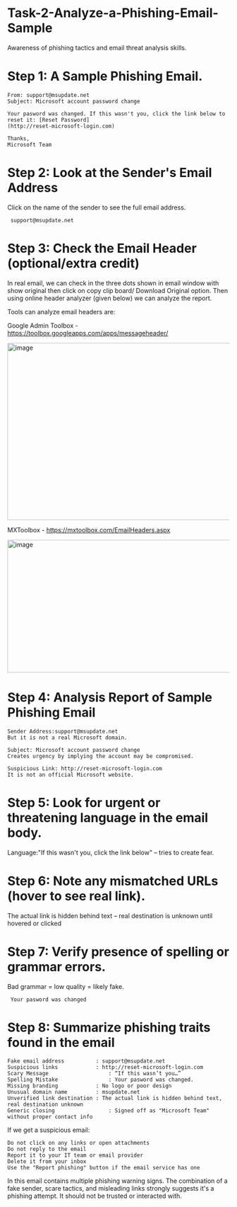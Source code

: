 # Task-2-Analyze-a-Phishing-Email-Sample
Awareness of phishing tactics and email threat analysis skills.

# Step 1: A Sample Phishing Email.

    From: support@msupdate.net
    Subject: Microsoft account password change
        
    Your pasword was changed. If this wasn't you, click the link below to reset it: [Reset Password]
    (http://reset-microsoft-login.com)
    
    Thanks,
    Microsoft Team

 # Step 2: Look at the Sender's Email Address

Click on the name of the sender to see the full email address.

     support@msupdate.net
     
 # Step 3: Check the Email Header (optional/extra credit) 
 
In real email, we can check in the three dots shown in email window with show original then click on copy clip board/ Download Original option. Then using online header analyzer (given below) we can analyze the report.

Tools can analyze email headers are:

Google Admin Toolbox - https://toolbox.googleapps.com/apps/messageheader/

<img width="600" height="400" alt="image" src="https://github.com/user-attachments/assets/1eb4091d-3f62-4cf1-a0b8-fe990d4b9210" />


MXToolbox -  https://mxtoolbox.com/EmailHeaders.aspx

<img width="600" height="300" alt="image" src="https://github.com/user-attachments/assets/bc55e423-b64a-4731-92e8-a579995ad58e" />

# Step 4: Analysis Report of Sample Phishing Email

    Sender Address:support@msupdate.net  
    But it is not a real Microsoft domain.

    Subject: Microsoft account password change  
    Creates urgency by implying the account may be compromised.

    Suspicious Link: http://reset-microsoft-login.com
    It is not an official Microsoft website.

# Step 5: Look for urgent or threatening language in the email body.

Language:"If this wasn't you, click the link below" – tries to create fear.

# Step 6: Note any mismatched URLs (hover to see real link).

The actual link is hidden behind text – real destination is unknown until hovered or clicked

# Step 7: Verify presence of spelling or grammar errors.

Bad grammar = low quality = likely fake.

     Your pasword was changed
 
# Step 8: Summarize phishing traits found in the email

    Fake email address	        : support@msupdate.net
    Suspicious links	        : http://reset-microsoft-login.com
    Scary Message                   : “If this wasn’t you…”
    Spelling Mistake                : Your pasword was changed.
    Missing branding	        : No logo or poor design
    Unusual domain name	        : msupdate.net
    Unverified link destination	: The actual link is hidden behind text, real destination unknown
    Generic closing	                : Signed off as "Microsoft Team" without proper contact info
     
If we get a suspicious email:

    Do not click on any links or open attachments
    Do not reply to the email
    Report it to your IT team or email provider
    Delete it from your inbox
    Use the "Report phishing" button if the email service has one

In this email contains multiple phishing warning signs. The combination of a fake sender, scare tactics, and misleading links strongly suggests it's a phishing attempt. It should not be trusted or interacted with.

